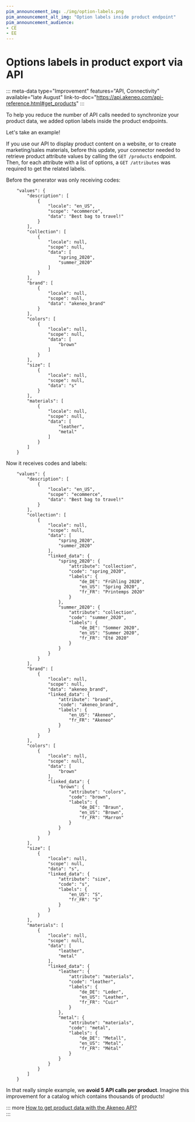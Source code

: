```yaml
---
pim_announcement_img: ./img/option-labels.png
pim_announcement_alt_img: "Option labels inside product endpoint"
pim_announcement_audience:
- CE
- EE
---
```


# Options labels in product export via API
::: meta-data type="Improvement" features="API, Connectivity" available="late August" link-to-doc="https://api.akeneo.com/api-reference.html#get_products"
:::

To help you reduce the number of API calls needed to synchronize your product data, we added option labels inside the product endpoints.

Let's take an example! 

If you use our API to display product content on a website, or to create marketing/sales materials, before this update, your connector needed to retrieve product attribute values by calling the `GET /products` endpoint. Then, for each attribute with a list of options, a `GET /attributes` was required to get the related labels. 

Before the generator was only receiving codes:

```
    "values": {
        "description": [
            {
                "locale": "en_US",
                "scope": "ecommerce",
                "data": "Best bag to travel!"
            }
        ],
        "collection": [
            {
                "locale": null,
                "scope": null,
                "data": [
                    "spring_2020",
                    "summer_2020"
                ]
            }
        ],
        "brand": [
            {
                "locale": null,
                "scope": null,
                "data": "akeneo_brand"
            }
        ],
        "colors": [
            {
                "locale": null,
                "scope": null,
                "data": [
                    "brown"
                ]
            }
        ],
        "size": [
            {
                "locale": null,
                "scope": null,
                "data": "s"
            }
        ],
        "materials": [
            {
                "locale": null,
                "scope": null,
                "data": [
                    "leather",
                    "metal"
                ]
            }
        ]
    }
```

Now it receives codes and labels:

```
    "values": {
        "description": [
            {
                "locale": "en_US",
                "scope": "ecommerce",
                "data": "Best bag to travel!"
            }
        ],
        "collection": [
            {
                "locale": null,
                "scope": null,
                "data": [
                    "spring_2020",
                    "summer_2020"
                ],
                "linked_data": {
                    "spring_2020": {
                        "attribute": "collection",
                        "code": "spring_2020",
                        "labels": {
                            "de_DE": "Frühling 2020",
                            "en_US": "Spring 2020",
                            "fr_FR": "Printemps 2020"
                        }
                    },
                    "summer_2020": {
                        "attribute": "collection",
                        "code": "summer_2020",
                        "labels": {
                            "de_DE": "Sommer 2020",
                            "en_US": "Summer 2020",
                            "fr_FR": "Été 2020"
                        }
                    }
                }
            }
        ],
        "brand": [
            {
                "locale": null,
                "scope": null,
                "data": "akeneo_brand",
                "linked_data": {
                    "attribute": "brand",
                    "code": "akeneo_brand",
                    "labels": {
                        "en_US": "Akeneo",
                        "fr_FR": "Akeneo"
                    }
                }
            }
        ],
        "colors": [
            {
                "locale": null,
                "scope": null,
                "data": [
                    "brown"
                ],
                "linked_data": {
                    "brown": {
                        "attribute": "colors",
                        "code": "brown",
                        "labels": {
                            "de_DE": "Braun",
                            "en_US": "Brown",
                            "fr_FR": "Marron"
                        }
                    }
                }
            }
        ],
        "size": [
            {
                "locale": null,
                "scope": null,
                "data": "s",
                "linked_data": {
                    "attribute": "size",
                    "code": "s",
                    "labels": {
                        "en_US": "S",
                        "fr_FR": "S"
                    }
                }
            }
        ],
        "materials": [
            {
                "locale": null,
                "scope": null,
                "data": [
                    "leather",
                    "metal"
                ],
                "linked_data": {
                    "leather": {
                        "attribute": "materials",
                        "code": "leather",
                        "labels": {
                            "de_DE": "Leder",
                            "en_US": "Leather",
                            "fr_FR": "Cuir"
                        }
                    },
                    "metal": {
                        "attribute": "materials",
                        "code": "metal",
                        "labels": {
                            "de_DE": "Metall",
                            "en_US": "Metal",
                            "fr_FR": "Métal"
                        }
                    }
                }
            }
        ]
    }
```

In that really simple example, we **avoid 5 API calls per product**. Imagine this improvement for a catalog which contains thousands of products! 

::: more
[How to get product data with the Akeneo API?](https://api.akeneo.com/api-reference.html#get_products)  
:::
